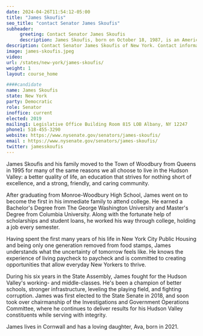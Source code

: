 ```yaml
---
date: 2024-04-26T11:54:12-05:00
title: "James Skoufis"
seo_title: "contact Senator James Skoufis"
subheader:
     greeting: Contact Senator James Skoufis
     description: James Skoufis, born on October 18, 1987, is an American politician of the Democratic Party. He is currently representing the 42nd District of the New York State Senate since 2023. Prior to this, Skoufis represented the 39th District from 2019 to 2022.
description: Contact Senator James Skoufis of New York. Contact information for James Skoufis includes email address, phone number, and mailing address.
image: james-skoufis.jpeg
video:
url: /states/new-york/james-skoufis/
weight: 1
layout: course_home

####candidate
name: James Skoufis
state: New York
party: Democratic
role: Senator
inoffice: current
elected: 2019
mailing1: Legislative Office Building Room 815 LOB Albany, NY 12247
phone1: 518-455-3290
website: https://www.nysenate.gov/senators/james-skoufis/
email : https://www.nysenate.gov/senators/james-skoufis/
twitter: jamesskoufis
---
```


James Skoufis and his family moved to the Town of Woodbury from Queens in 1995 for many of the same reasons we all choose to live in the Hudson Valley: a better quality of life, an education that strives for nothing short of excellence, and a strong, friendly, and caring community.

After graduating from Monroe-Woodbury High School, James went on to become the first in his immediate family to attend college. He earned a Bachelor's Degree from The George Washington University and Master's Degree from Columbia University. Along with the fortunate help of scholarships and student loans, he worked his way through college, holding a job every semester.

Having spent the first many years of his life in New York City Public Housing and being only one generation removed from food stamps, James understands what the uncertainty of tomorrow feels like. He knows the experience of living paycheck to paycheck and is committed to creating opportunities that allow everyday New Yorkers to thrive.

During his six years in the State Assembly, James fought for the Hudson Valley's working- and middle-classes. He's been a champion of better schools, stronger infrastructure, leveling the playing field, and fighting corruption. James was first elected to the State Senate in 2018, and soon took over chairmanship of the Investigations and Government Operations Committee, where he continues to deliver results for his Hudson Valley constituents while serving with integrity.

James lives in Cornwall and has a loving daughter, Ava, born in 2021.
